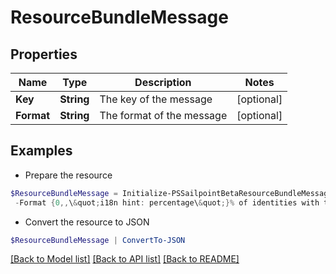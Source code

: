 # ResourceBundleMessage
## Properties

Name | Type | Description | Notes
------------ | ------------- | ------------- | -------------
**Key** | **String** | The key of the message | [optional] 
**Format** | **String** | The format of the message | [optional] 

## Examples

- Prepare the resource
```powershell
$ResourceBundleMessage = Initialize-PSSailpointBetaResourceBundleMessage  -Key recommender-api.V2_WEIGHT_FEATURE_PRODUCT_INTERPRETATION_LOW `
 -Format {0,,\&quot;i18n hint: percentage\&quot;}% of identities with the same {1,,\&quot;i18n hint: name of category feature\&quot;} have this access. This information had a low impact on the overall score.
```

- Convert the resource to JSON
```powershell
$ResourceBundleMessage | ConvertTo-JSON
```

[[Back to Model list]](../README.md#documentation-for-models) [[Back to API list]](../README.md#documentation-for-api-endpoints) [[Back to README]](../README.md)

